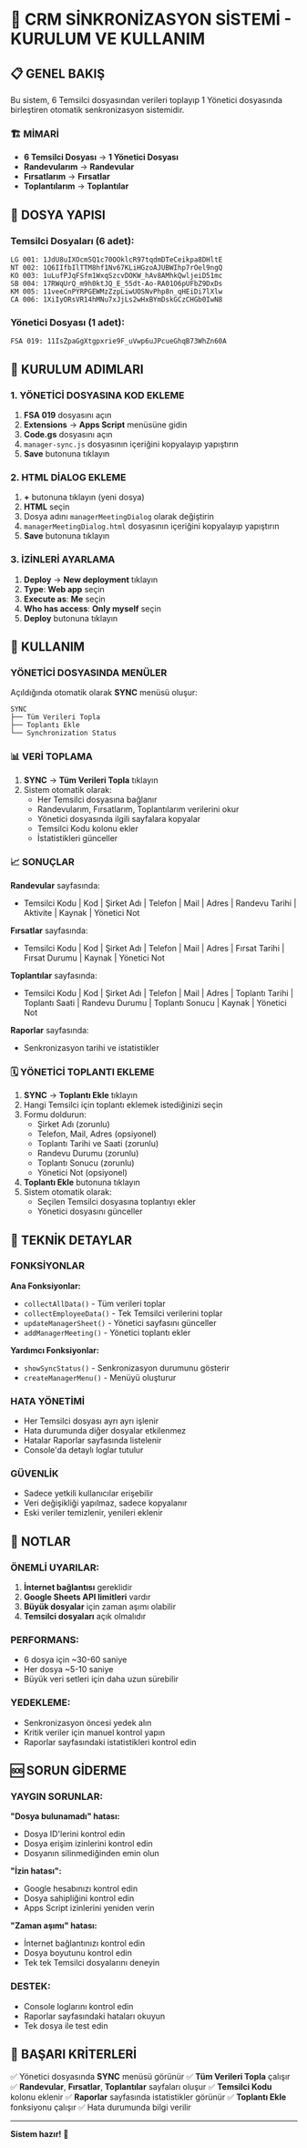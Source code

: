 # 🔄 CRM SİNKRONİZASYON SİSTEMİ - KURULUM VE KULLANIM

## 📋 GENEL BAKIŞ

Bu sistem, 6 Temsilci dosyasından verileri toplayıp 1 Yönetici dosyasında birleştiren otomatik senkronizasyon sistemidir.

### 🏗️ MİMARİ
- **6 Temsilci Dosyası** → **1 Yönetici Dosyası**
- **Randevularım** → **Randevular**
- **Fırsatlarım** → **Fırsatlar**  
- **Toplantılarım** → **Toplantılar**

## 📁 DOSYA YAPISI

### Temsilci Dosyaları (6 adet):
```
LG 001: 1JdU8uIXOcmSQ1c70OOklcR97tqdmDTeCeikpa8DHltE
NT 002: 1Q6IIfbIlTTM8hf1Nv67KLiHGzoAJUBWIhp7rOel9ngQ
KO 003: 1uLufPJqFSfm1WxqSzcvDOKW_hAv8AMhkQwljeiD51mc
SB 004: 17RWqUrQ_m9h0ktJQ_E_55dt-Ao-RA01O6pUFbZ9DxDs
KM 005: 11veeCnPYRPGEWMzZzpLiwUOSNvPhp8n_qHEiDi7lXlw
CA 006: 1XiIyORsVR14hMNu7xJjLs2wHxBYmDskGCzCHGb0IwN8
```

### Yönetici Dosyası (1 adet):
```
FSA 019: 11IsZpaGgXtgpxrie9F_uVwp6uJPcueGhqB73WhZn60A
```

## 🚀 KURULUM ADIMLARI

### 1. YÖNETİCİ DOSYASINA KOD EKLEME

1. **FSA 019** dosyasını açın
2. **Extensions** → **Apps Script** menüsüne gidin
3. **Code.gs** dosyasını açın
4. `manager-sync.js` dosyasının içeriğini kopyalayıp yapıştırın
5. **Save** butonuna tıklayın

### 2. HTML DİALOG EKLEME

1. **+** butonuna tıklayın (yeni dosya)
2. **HTML** seçin
3. Dosya adını `managerMeetingDialog` olarak değiştirin
4. `managerMeetingDialog.html` dosyasının içeriğini kopyalayıp yapıştırın
5. **Save** butonuna tıklayın

### 3. İZİNLERİ AYARLAMA

1. **Deploy** → **New deployment** tıklayın
2. **Type**: **Web app** seçin
3. **Execute as**: **Me** seçin
4. **Who has access**: **Only myself** seçin
5. **Deploy** butonuna tıklayın

## 🎯 KULLANIM

### YÖNETİCİ DOSYASINDA MENÜLER

Açıldığında otomatik olarak **SYNC** menüsü oluşur:

```
SYNC
├── Tüm Verileri Topla
├── Toplantı Ekle
└── Synchronization Status
```

### 📊 VERİ TOPLAMA

1. **SYNC** → **Tüm Verileri Topla** tıklayın
2. Sistem otomatik olarak:
   - Her Temsilci dosyasına bağlanır
   - Randevularım, Fırsatlarım, Toplantılarım verilerini okur
   - Yönetici dosyasında ilgili sayfalara kopyalar
   - Temsilci Kodu kolonu ekler
   - İstatistikleri günceller

### 📈 SONUÇLAR

**Randevular** sayfasında:
- Temsilci Kodu | Kod | Şirket Adı | Telefon | Mail | Adres | Randevu Tarihi | Aktivite | Kaynak | Yönetici Not

**Fırsatlar** sayfasında:
- Temsilci Kodu | Kod | Şirket Adı | Telefon | Mail | Adres | Fırsat Tarihi | Fırsat Durumu | Kaynak | Yönetici Not

**Toplantılar** sayfasında:
- Temsilci Kodu | Kod | Şirket Adı | Telefon | Mail | Adres | Toplantı Tarihi | Toplantı Saati | Randevu Durumu | Toplantı Sonucu | Kaynak | Yönetici Not

**Raporlar** sayfasında:
- Senkronizasyon tarihi ve istatistikler

### 🗓️ YÖNETİCİ TOPLANTI EKLEME

1. **SYNC** → **Toplantı Ekle** tıklayın
2. Hangi Temsilci için toplantı eklemek istediğinizi seçin
3. Formu doldurun:
   - Şirket Adı (zorunlu)
   - Telefon, Mail, Adres (opsiyonel)
   - Toplantı Tarihi ve Saati (zorunlu)
   - Randevu Durumu (zorunlu)
   - Toplantı Sonucu (zorunlu)
   - Yönetici Not (opsiyonel)
4. **Toplantı Ekle** butonuna tıklayın
5. Sistem otomatik olarak:
   - Seçilen Temsilci dosyasına toplantıyı ekler
   - Yönetici dosyasını günceller

## 🔧 TEKNİK DETAYLAR

### FONKSİYONLAR

**Ana Fonksiyonlar:**
- `collectAllData()` - Tüm verileri toplar
- `collectEmployeeData()` - Tek Temsilci verilerini toplar
- `updateManagerSheet()` - Yönetici sayfasını günceller
- `addManagerMeeting()` - Yönetici toplantı ekler

**Yardımcı Fonksiyonlar:**
- `showSyncStatus()` - Senkronizasyon durumunu gösterir
- `createManagerMenu()` - Menüyü oluşturur

### HATA YÖNETİMİ

- Her Temsilci dosyası ayrı ayrı işlenir
- Hata durumunda diğer dosyalar etkilenmez
- Hatalar Raporlar sayfasında listelenir
- Console'da detaylı loglar tutulur

### GÜVENLİK

- Sadece yetkili kullanıcılar erişebilir
- Veri değişikliği yapılmaz, sadece kopyalanır
- Eski veriler temizlenir, yenileri eklenir

## 📝 NOTLAR

### ÖNEMLİ UYARILAR:
1. **İnternet bağlantısı** gereklidir
2. **Google Sheets API limitleri** vardır
3. **Büyük dosyalar** için zaman aşımı olabilir
4. **Temsilci dosyaları** açık olmalıdır

### PERFORMANS:
- 6 dosya için ~30-60 saniye
- Her dosya ~5-10 saniye
- Büyük veri setleri için daha uzun sürebilir

### YEDEKLEME:
- Senkronizasyon öncesi yedek alın
- Kritik veriler için manuel kontrol yapın
- Raporlar sayfasındaki istatistikleri kontrol edin

## 🆘 SORUN GİDERME

### YAYGIN SORUNLAR:

**"Dosya bulunamadı" hatası:**
- Dosya ID'lerini kontrol edin
- Dosya erişim izinlerini kontrol edin
- Dosyanın silinmediğinden emin olun

**"İzin hatası":**
- Google hesabınızı kontrol edin
- Dosya sahipliğini kontrol edin
- Apps Script izinlerini yeniden verin

**"Zaman aşımı" hatası:**
- İnternet bağlantınızı kontrol edin
- Dosya boyutunu kontrol edin
- Tek tek Temsilci dosyalarını deneyin

### DESTEK:
- Console loglarını kontrol edin
- Raporlar sayfasındaki hataları okuyun
- Tek dosya ile test edin

## 🎉 BAŞARI KRİTERLERİ

✅ Yönetici dosyasında **SYNC** menüsü görünür
✅ **Tüm Verileri Topla** çalışır
✅ **Randevular**, **Fırsatlar**, **Toplantılar** sayfaları oluşur
✅ **Temsilci Kodu** kolonu eklenir
✅ **Raporlar** sayfasında istatistikler görünür
✅ **Toplantı Ekle** fonksiyonu çalışır
✅ Hata durumunda bilgi verilir

---

**Sistem hazır! 🚀** 